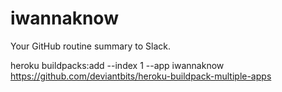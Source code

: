 # iwannaknow
Your GitHub routine summary to Slack.


 heroku buildpacks:add --index 1 --app iwannaknow https://github.com/deviantbits/heroku-buildpack-multiple-apps
